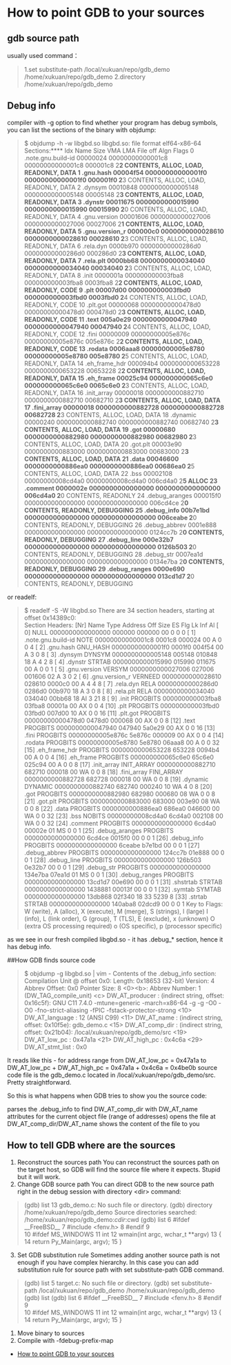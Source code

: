 # How to point GDB to your sources

## gdb source path
usually used command：
>1.set substitute-path /local/xukuan/repo/gdb_demo /home/xukuan/repo/gdb_demo
>2.directory /home/xukuan/repo/gdb_demo

## Debug info
compiler with -g option
to find whether your program has debug symbols, you can list the sections of the binary with objdump:
>$ objdump -h -w libgbd.so
libgbd.so:     file format elf64-x86-64
\
Sections:****
Idx Name          Size      VMA               LMA               File off  Algn  Flags
  0 .note.gnu.build-id 00000024  00000000000001c8  00000000000001c8  000001c8  2**2  CONTENTS, ALLOC, LOAD, READONLY, DATA
  1 .gnu.hash     00004f54  00000000000001f0  00000000000001f0  000001f0  2**3  CONTENTS, ALLOC, LOAD, READONLY, DATA
  2 .dynsym       00010848  0000000000005148  0000000000005148  00005148  2**3  CONTENTS, ALLOC, LOAD, READONLY, DATA
  3 .dynstr       00011675  0000000000015990  0000000000015990  00015990  2**0  CONTENTS, ALLOC, LOAD, READONLY, DATA
  4 .gnu.version  00001606  0000000000027006  0000000000027006  00027006  2**1  CONTENTS, ALLOC, LOAD, READONLY, DATA
  5 .gnu.version_r 000000c0  0000000000028610  0000000000028610  00028610  2**3  CONTENTS, ALLOC, LOAD, READONLY, DATA
  6 .rela.dyn     0000b970  00000000000286d0  00000000000286d0  000286d0  2**3  CONTENTS, ALLOC, LOAD, READONLY, DATA
  7 .rela.plt     0000bb68  0000000000034040  0000000000034040  00034040  2**3  CONTENTS, ALLOC, LOAD, READONLY, DATA
  8 .init         0000001a  000000000003fba8  000000000003fba8  0003fba8  2**2  CONTENTS, ALLOC, LOAD, READONLY, CODE
  9 .plt          00007d00  000000000003fbd0  000000000003fbd0  0003fbd0  2**4  CONTENTS, ALLOC, LOAD, READONLY, CODE
 10 .plt.got      00000068  00000000000478d0  00000000000478d0  000478d0  2**3  CONTENTS, ALLOC, LOAD, READONLY, CODE
 11 .text         005a0e29  0000000000047940  0000000000047940  00047940  2**4  CONTENTS, ALLOC, LOAD, READONLY, CODE
 12 .fini         00000009  00000000005e876c  00000000005e876c  005e876c  2**2  CONTENTS, ALLOC, LOAD, READONLY, CODE
 13 .rodata       0006aaa8  00000000005e8780  00000000005e8780  005e8780  2**5  CONTENTS, ALLOC, LOAD, READONLY, DATA
 14 .eh_frame_hdr 000094b4  0000000000653228  0000000000653228  00653228  2**2  CONTENTS, ALLOC, LOAD, READONLY, DATA
 15 .eh_frame     00025c94  000000000065c6e0  000000000065c6e0  0065c6e0  2**3  CONTENTS, ALLOC, LOAD, READONLY, DATA
 16 .init_array   00000018  0000000000882710  0000000000882710  00682710  2**3  CONTENTS, ALLOC, LOAD, DATA
 17 .fini_array   00000018  0000000000882728  0000000000882728  00682728  2**3  CONTENTS, ALLOC, LOAD, DATA
 18 .dynamic      00000240  0000000000882740  0000000000882740  00682740  2**3  CONTENTS, ALLOC, LOAD, DATA
 19 .got          00000680  0000000000882980  0000000000882980  00682980  2**3  CONTENTS, ALLOC, LOAD, DATA
 20 .got.plt      00003e90  0000000000883000  0000000000883000  00683000  2**3  CONTENTS, ALLOC, LOAD, DATA
 21 .data         00046600  0000000000886ea0  0000000000886ea0  00686ea0  2**5  CONTENTS, ALLOC, LOAD, DATA
 22 .bss          00002108  00000000008cd4a0  00000000008cd4a0  006cd4a0  2**5  ALLOC
 23 .comment      0000002e  0000000000000000  0000000000000000  006cd4a0  2**0  CONTENTS, READONLY
 24 .debug_aranges 000015f0  0000000000000000  0000000000000000  006cd4ce  2**0  CONTENTS, READONLY, DEBUGGING
 25 .debug_info   00b7e1bd  0000000000000000  0000000000000000  006ceabe  2**0  CONTENTS, READONLY, DEBUGGING
 26 .debug_abbrev 0001e888  0000000000000000  0000000000000000  0124cc7b  2**0  CONTENTS, READONLY, DEBUGGING
 27 .debug_line   000e32b7  0000000000000000  0000000000000000  0126b503  2**0  CONTENTS, READONLY, DEBUGGING
 28 .debug_str    0007ea1d  0000000000000000  0000000000000000  0134e7ba  2**0  CONTENTS, READONLY, DEBUGGING
 29 .debug_ranges 0000e690  0000000000000000  0000000000000000  013cd1d7  2**0  CONTENTS, READONLY, DEBUGGING

or readelf:

>$ readelf -S -W libgbd.so
There are 34 section headers, starting at offset 0x14389c0:
\
Section Headers:
  [Nr] Name              Type            Address          Off    Size   ES Flg Lk Inf Al
  [ 0]                   NULL            0000000000000000 000000 000000 00      0   0  0
  [ 1] .note.gnu.build-id NOTE            00000000000001c8 0001c8 000024 00   A  0   0  4
  [ 2] .gnu.hash         GNU_HASH        00000000000001f0 0001f0 004f54 00   A  3   0  8
  [ 3] .dynsym           DYNSYM          0000000000005148 005148 010848 18   A  4   2  8
  [ 4] .dynstr           STRTAB          0000000000015990 015990 011675 00   A  0   0  1
  [ 5] .gnu.version      VERSYM          0000000000027006 027006 001606 02   A  3   0  2
  [ 6] .gnu.version_r    VERNEED         0000000000028610 028610 0000c0 00   A  4   4  8
  [ 7] .rela.dyn         RELA            00000000000286d0 0286d0 00b970 18   A  3   0  8
  [ 8] .rela.plt         RELA            0000000000034040 034040 00bb68 18  AI  3  21  8
  [ 9] .init             PROGBITS        000000000003fba8 03fba8 00001a 00  AX  0   0  4
  [10] .plt              PROGBITS        000000000003fbd0 03fbd0 007d00 10  AX  0   0 16
  [11] .plt.got          PROGBITS        00000000000478d0 0478d0 000068 00  AX  0   0  8
  [12] .text             PROGBITS        0000000000047940 047940 5a0e29 00  AX  0   0 16
  [13] .fini             PROGBITS        00000000005e876c 5e876c 000009 00  AX  0   0  4
  [14] .rodata           PROGBITS        00000000005e8780 5e8780 06aaa8 00   A  0   0 32
  [15] .eh_frame_hdr     PROGBITS        0000000000653228 653228 0094b4 00   A  0   0  4
  [16] .eh_frame         PROGBITS        000000000065c6e0 65c6e0 025c94 00   A  0   0  8
  [17] .init_array       INIT_ARRAY      0000000000882710 682710 000018 00  WA  0   0  8
  [18] .fini_array       FINI_ARRAY      0000000000882728 682728 000018 00  WA  0   0  8
  [19] .dynamic          DYNAMIC         0000000000882740 682740 000240 10  WA  4   0  8
  [20] .got              PROGBITS        0000000000882980 682980 000680 08  WA  0   0  8
  [21] .got.plt          PROGBITS        0000000000883000 683000 003e90 08  WA  0   0  8
  [22] .data             PROGBITS        0000000000886ea0 686ea0 046600 00  WA  0   0 32
  [23] .bss              NOBITS          00000000008cd4a0 6cd4a0 002108 00  WA  0   0 32
  [24] .comment          PROGBITS        0000000000000000 6cd4a0 00002e 01  MS  0   0  1
  [25] .debug_aranges    PROGBITS        0000000000000000 6cd4ce 0015f0 00      0   0  1
  [26] .debug_info       PROGBITS        0000000000000000 6ceabe b7e1bd 00      0   0  1
  [27] .debug_abbrev     PROGBITS        0000000000000000 124cc7b 01e888 00      0   0  1
  [28] .debug_line       PROGBITS        0000000000000000 126b503 0e32b7 00      0   0  1
  [29] .debug_str        PROGBITS        0000000000000000 134e7ba 07ea1d 01  MS  0   0  1
  [30] .debug_ranges     PROGBITS        0000000000000000 13cd1d7 00e690 00      0   0  1
  [31] .shstrtab         STRTAB          0000000000000000 1438881 00013f 00      0   0  1
  [32] .symtab           SYMTAB          0000000000000000 13db868 02f340 18     33 5239  8
  [33] .strtab           STRTAB          0000000000000000 140aba8 02dcd9 00      0   0  1
Key to Flags:
  W (write), A (alloc), X (execute), M (merge), S (strings), l (large)
  I (info), L (link order), G (group), T (TLS), E (exclude), x (unknown)
  O (extra OS processing required) o (OS specific), p (processor specific)

as we see in our fresh compiled libgbd.so - it has .debug_* section, hence it has debug info.

##How GDB finds source code
>$ objdump -g libgbd.so | vim -
Contents of the .debug_info section:
\
   Compilation Unit @ offset 0x0:
   Length:        0x18653 (32-bit)
   Version:       4
   Abbrev Offset: 0x0
   Pointer Size:  8
 <0>\<b>: Abbrev Number: 1 (DW_TAG_compile_unit)
    \<c>   DW_AT_producer    : (indirect string, offset: 0x16c5f): GNU C11 7.4.0 -mtune=generic -march=x86-64 -g -g -O0 -O0 -fno-strict-aliasing -fPIC -fstack-protector-strong
    <10>   DW_AT_language    : 12   (ANSI C99)
    <11>   DW_AT_name        : (indirect string, offset: 0x10f5e): gdb_demo.c
    <15>   DW_AT_comp_dir    : (indirect string, offset: 0x21b04): /local/xukuan/repo/gdb_demo/src
    <19>   DW_AT_low_pc      : 0x47a1a
    <21>   DW_AT_high_pc     : 0x4c6a
    <29>   DW_AT_stmt_list   : 0x0

It reads like this - for address range from DW_AT_low_pc = 0x47a1a to DW_AT_low_pc + DW_AT_high_pc = 0x47a1a + 0x4c6a = 0x4be0b source code file is the gdb_demo.c located in /local/xukuan/repo/gdb_demo/src. Pretty straightforward.

So this is what happens when GDB tries to show you the source code:

parses the .debug_info to find DW_AT_comp_dir with DW_AT_name attributes for the current object file (range of addresses)
opens the file at DW_AT_comp_dir/DW_AT_name
shows the content of the file to you

## How to tell GDB where are the sources
1. Reconstruct the sources path
You can reconstruct the sources path on the target host, so GDB will find the source file where it expects. Stupid but it will work.
2. Change GDB source path
You can direct GDB to the new source path right in the debug session with directory \<dir> command:
>(gdb) list
13      gdb_demo.c: No such file or directory.
(gdb) directory /home/xukuan/repo/gdb_demo
Source directories searched: /home/xukuan/repo/gdb_demo:$cdir:$cwd
(gdb) list
6	#ifdef \_\_FreeBSD\_\_
7	#include <fenv.h>
8	#endif
9	
10	#ifdef MS_WINDOWS
11	int
12	wmain(int argc, wchar_t **argv)
13	{
14	    return Py_Main(argc, argv);
15	}

3. Set GDB substitution rule
Sometimes adding another source path is not enough if you have complex hierarchy. In this case you can add substitution rule for source path with set substitute-path GDB command.

>(gdb) list
5      target.c: No such file or directory.
(gdb) set substitute-path /local/xukuan/repo/gdb_demo /home/xukuan/repo/gdb_demo
(gdb) list
(gdb) list
6	#ifdef \_\_FreeBSD\_\_
7	#include <fenv.h>
8	#endif
9	
10	#ifdef MS_WINDOWS
11	int
12	wmain(int argc, wchar_t **argv)
13	{
14	    return Py_Main(argc, argv);
15	}

1. Move binary to sources
2. Compile with -fdebug-prefix-map

- [How to point GDB to your sources](https://alex.dzyoba.com/blog/gdb-source-path/)
